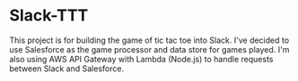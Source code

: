 # Slack-TTT
This project is for building the game of tic tac toe into Slack.  I've decided to use Salesforce as the game processor and
data store for games played.  I'm also using AWS API Gateway with Lambda (Node.js) to handle requests between Slack and 
Salesforce.
